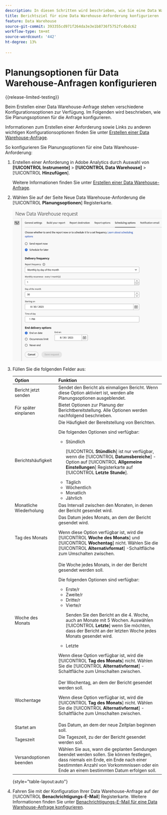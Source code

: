 ```yaml
---
description: In diesen Schritten wird beschrieben, wie Sie eine Data Warehouse-Anforderung erstellen.
title: Berichtsziel für eine Data Warehouse-Anforderung konfigurieren
feature: Data Warehouse
source-git-commit: 393355cd971f264da3e3e1b8736f5752fc4bdc62
workflow-type: tm+mt
source-wordcount: '442'
ht-degree: 13%

---
```


# Planungsoptionen für Data Warehouse-Anfragen konfigurieren

{{release-limited-testing}}

Beim Erstellen einer Data Warehouse-Anfrage stehen verschiedene Konfigurationsoptionen zur Verfügung. Im Folgenden wird beschrieben, wie Sie Planungsoptionen für die Anfrage konfigurieren.

Informationen zum Erstellen einer Anforderung sowie Links zu anderen wichtigen Konfigurationsoptionen finden Sie unter [Erstellen einer Data Warehouse-Anfrage](/help/export/data-warehouse/create-request/t-dw-create-request.md).

So konfigurieren Sie Planungsoptionen für eine Data Warehouse-Anforderung:

1. Erstellen einer Anforderung in Adobe Analytics durch Auswahl von **[!UICONTROL Instrumente]** > **[!UICONTROL Data Warehouse]** > [!UICONTROL **Hinzufügen**].

   Weitere Informationen finden Sie unter [Erstellen einer Data Warehouse-Anfrage](/help/export/data-warehouse/create-request/t-dw-create-request.md).

1. Wählen Sie auf der Seite Neue Data Warehouse-Anforderung die [!UICONTROL **Planungsoptionen**] Registerkarte.

   ![Berichtsziel-Tab](assets/dw-scheduling-options.png) <!-- update screenshot -->

1. Füllen Sie die folgenden Felder aus:

   | Option | Funktion |
   |---------|----------|
   | Bericht jetzt senden | Sendet den Bericht als einmaligen Bericht. Wenn diese Option aktiviert ist, werden alle Planungsoptionen ausgeblendet. |
   | Für später einplanen | Bietet Optionen zur Planung der Berichtbereitstellung. Alle Optionen werden nachfolgend beschrieben. |
   | Berichtshäufigkeit | Die Häufigkeit der Bereitstellung von Berichten. <p>Die folgenden Optionen sind verfügbar:</p><ul><li>Stündlich</li><p>[!UICONTROL **Stündlich**] ist nur verfügbar, wenn die [!UICONTROL **Datumsbereiche**] -Option auf [!UICONTROL **Allgemeine Einstellungen**] Registerkarte auf [!UICONTROL **Letzte Stunde**].</p><li>Täglich</li><li>Wöchentlich</li><li>Monatlich</li><li>Jährlich</li></ul>  <!-- Is this valid? Was in the old docs: "To schedule Data Warehouse requests for Daily, Weekly, Monthly, or Yearly, make sure *Preset* is correctly selected" --> |
   | Monatliche Wiederholung | Das Intervall zwischen den Monaten, in denen der Bericht gesendet wird. |
   | Tag des Monats | Das Datum jedes Monats, an dem der Bericht gesendet wird.<p>Wenn diese Option verfügbar ist, wird die [!UICONTROL **Woche des Monats**] und [!UICONTROL **Wochentag**] nicht. Wählen Sie die [!UICONTROL **Alternativformat**] -Schaltfläche zum Umschalten zwischen. </p> |
   | Woche des Monats | Die Woche jedes Monats, in der der Bericht gesendet werden soll. <p>Die folgenden Optionen sind verfügbar:</p><ul><li>Erste/r</li><li>Zweite/r</li><li>Dritte/r</li><li>Vierte/r</li><p>Senden Sie den Bericht an die 4. Woche, auch an Monate mit 5 Wochen. Auswählen [!UICONTROL **Letzte**] wenn Sie möchten, dass der Bericht an der letzten Woche jedes Monats gesendet wird.</p><li>Letzte</li></ul><p>Wenn diese Option verfügbar ist, wird die [!UICONTROL **Tag des Monats**] nicht. Wählen Sie die [!UICONTROL **Alternativformat**] -Schaltfläche zum Umschalten zwischen. </p> |
   | Wochentage | Der Wochentag, an dem der Bericht gesendet werden soll. <p>Wenn diese Option verfügbar ist, wird die [!UICONTROL **Tag des Monats**] nicht. Wählen Sie die [!UICONTROL **Alternativformat**] -Schaltfläche zum Umschalten zwischen. </p> |
   | Startet am | Das Datum, an dem der neue Zeitplan beginnen soll. |
   | Tageszeit | Die Tageszeit, zu der der Bericht gesendet werden soll. |
   | Versandoptionen beenden | Wählen Sie aus, wann die geplanten Sendungen beendet werden sollen. Sie können festlegen, dass niemals ein Ende, ein Ende nach einer bestimmten Anzahl von Vorkommnissen oder ein Ende an einem bestimmten Datum erfolgen soll. |

   {style="table-layout:auto"}

1. Fahren Sie mit der Konfiguration Ihrer Data Warehouse-Anfrage auf der [!UICONTROL **Benachrichtigungs-E-Mail**] Registerkarte. Weitere Informationen finden Sie unter [Benachrichtigungs-E-Mail für eine Data Warehouse-Anfrage konfigurieren](/help/export/data-warehouse/create-request/dw-request-email.md).

